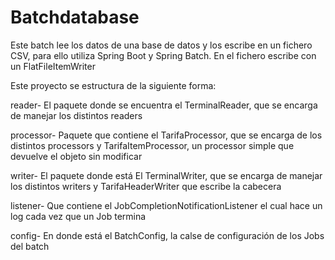 # Batchdatabase
Este batch lee los datos de una base de datos y los escribe en un fichero CSV, para ello utiliza Spring Boot y Spring Batch.
En el fichero escribe con un FlatFileItemWriter

Este proyecto se estructura de la siguiente forma:

reader- El paquete donde se encuentra el TerminalReader, que se encarga de manejar los distintos readers

processor- Paquete que contiene el TarifaProcessor, que se encarga de los distintos processors y TarifaItemProcessor, un processor simple que devuelve el objeto sin modificar

writer- El paquete donde está El TerminalWriter, que se encarga de manejar los distintos writers y TarifaHeaderWriter que escribe la cabecera

listener- Que contiene el JobCompletionNotificationListener el cual hace un log cada vez que un Job termina

config- En donde está el BatchConfig, la calse de configuración de los Jobs del batch
